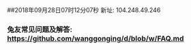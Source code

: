 ##2018年09月28日07时12分07秒 新址: 104.248.49.246
### 兔友常见问题及解答: https://github.com/wanggonging/d/blob/w/FAQ.md
